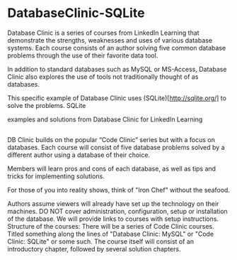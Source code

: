 # DatabaseClinic-SQLite

Database Clinic is a series of courses from LinkedIn Learning that demonstrate the strengths, weaknesses and uses of various database systems. Each course consists of an author solving five common database problems through the use of their favorite data tool.

In addition to standard databases such as MySQL or MS-Access, Database Clinic also explores the use of tools not traditionally thought of as databases.

This specific example of Database Clinic uses (SQLite)[http://sqlite.org/] to solve the problems. SQLite 

examples and solutions from Database Clinic for LinkedIn Learning

##

DB Clinic builds on the popular “Code Clinic” series but with a focus on databases. Each course will consist of five database problems solved by a different author using a database of their choice.

Members will learn pros and cons of each database, as well as tips and tricks for implementing solutions.

For those of you into reality shows, think of "Iron Chef" without the seafood.

Authors assume viewers will already have set up the technology on their machines. DO NOT cover administration, configuration, setup or installation of the database. We will provide links to courses with setup instructions.
Structure of the courses:
There will be a series of Code Clinic courses. Titled something along the lines of "Database Clinic: MySQL" or "Code Clinic: SQLite" or some such. The course itself will consist of an introductory chapter, followed by several solution chapters.
